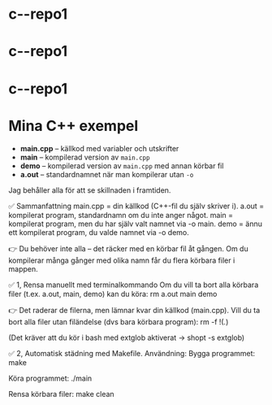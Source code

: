 # c--repo1
# c--repo1
# c--repo1
# Mina C++ exempel

- **main.cpp** – källkod med variabler och utskrifter
- **main** – kompilerad version av `main.cpp`
- **demo** – kompilerad version av `main.cpp` med annan körbar fil
- **a.out** – standardnamnet när man kompilerar utan `-o`

Jag behåller alla för att se skillnaden i framtiden.



✅ Sammanfattning
main.cpp = din källkod (C++-fil du själv skriver i).
a.out = kompilerat program, standardnamn om du inte anger något.
main = kompilerat program, men du har själv valt namnet via -o main.
demo = ännu ett kompilerat program, du valde namnet via -o demo.

👉 Du behöver inte alla – det räcker med en körbar fil åt gången. Om du kompilerar många gånger med olika namn får du flera körbara filer i mappen.

✅ 1, Rensa manuellt med terminalkommando
Om du vill ta bort alla körbara filer (t.ex. a.out, main, demo) kan du köra:
rm a.out main demo


👉 Det raderar de filerna, men lämnar kvar din källkod (main.cpp).
Vill du ta bort alla filer utan filändelse (dvs bara körbara program):
rm -f !(*.*)

(Det kräver att du kör i bash med extglob aktiverat → shopt -s extglob)


✅ 2, Automatisk städning med Makefile. Användning:
 Bygga programmet:
  make

 Köra programmet:
  ./main

 Rensa körbara filer:
  make clean